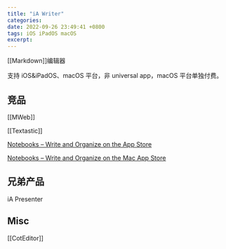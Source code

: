 ```yaml
---
title: "iA Writer"
categories: 
date: 2022-09-26 23:49:41 +0800
tags: iOS iPadOS macOS
excerpt: 
---
```


[[Markdown]]编辑器

支持 iOS&iPadOS、macOS 平台，非 universal app，macOS 平台单独付费。



## 竞品

[[MWeb]]

[[Textastic]]

[Notebooks – Write and Organize on the App Store](https://apps.apple.com/app/id1490084838?ls=1&mt=8)

[Notebooks – Write and Organize on the Mac App Store](https://apps.apple.com/us/app/id1449826029?ls=1&mt=12)

## 兄弟产品

iA Presenter

## Misc

[[CotEditor]]


